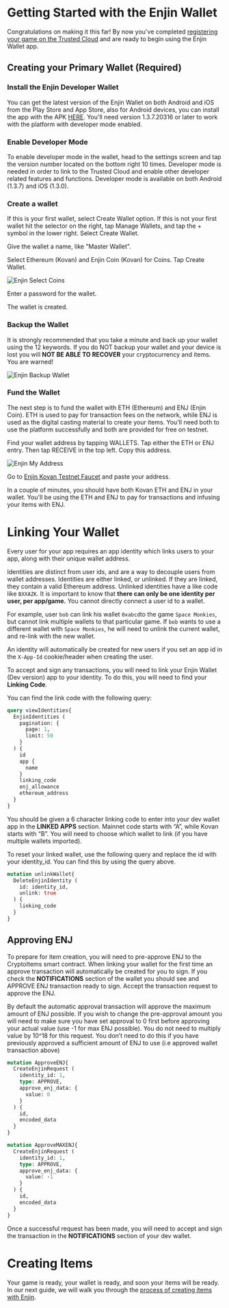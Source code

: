 # Getting Started with the Enjin Wallet

Congratulations on making it this far! By now you've completed [registering your game on the Trusted Cloud](registering-game.md) and are ready to begin using the Enjin Wallet app.

## Creating your Primary Wallet (Required)

### Install the Enjin Developer Wallet

You can get the latest version of the Enjin Wallet on both Android and iOS from the Play Store and App Store, also for Android devices, you can install the app with the APK [HERE](https://enjinwallet.io/apk.html). You'll need version
1.3.7.20316 or later to work with the platform with developer mode enabled.

### Enable Developer Mode
To enable developer mode in the wallet, head to the settings screen and tap the version number located on the bottom
right 10 times. Developer mode is needed in order to link to the Trusted Cloud and enable other developer related features and functions. Developer mode is available
on both Android (1.3.7) and iOS (1.3.0).

### Create a wallet
If this is your first wallet, select Create Wallet option. If this is not your first
wallet hit the selector on the right, tap Manage Wallets, and tap the + symbol in the
lower right. Select Create Wallet.

Give the wallet a name, like "Master Wallet".

Select Ethereum (Kovan) and Enjin Coin (Kovan) for Coins. Tap Create Wallet.

![Enjin Select Coins](../docs/images/wallet_select_coins.png)

Enter a password for the wallet.

The wallet is created.

### Backup the Wallet
It is strongly recommended that you take a minute and back up your wallet using the 12 keywords. If you do NOT backup your wallet and your device is lost you will **NOT BE ABLE TO RECOVER** your cryptocurrency and items. You are warned!

![Enjin Backup Wallet](../docs/images/wallet_master_wallet.png)

### Fund the Wallet

The next step is to fund the wallet with ETH (Ethereum) and ENJ (Enjin Coin). ETH is used
to pay for transaction fees on the network, while ENJ is used as the digital casting material
to create your items. You'll need both to use the platform successfully and both are provided
for free on testnet.

Find your wallet address by tapping WALLETS. Tap either the ETH or ENJ entry. Then tap
RECEIVE in the top left. Copy this address.

![Enjin My Address](../docs/images/wallet_get_address.png)

Go to [Enjin Kovan Testnet Faucet](https://kovan.faucet.enjin.io/) and paste your address.

In a couple of minutes, you should have both Kovan ETH and ENJ in your wallet. You'll be
using the ETH and ENJ to pay for transactions and infusing your items with ENJ.

# Linking Your Wallet

Every user for your app requires an app identity which links users to your app,
along with their unique wallet address.

Identities are distinct from user ids, and are a way to decouple users from wallet
addresses. Identities are either linked, or unlinked. If they are linked, they
contain a valid Ethereum address. Unlinked identities have a like code like `BXXAZK`.
It is important to know that **there can only be one identity per user, per app/game.**
You cannot directly connect a user id to a wallet.

For example, user `bob` can link
his wallet `0xabcd`to the game `Space Monkies`, but cannot link multiple wallets to
that particular game.  If `bob` wants to use a different wallet with `Space Monkies`,
he will need to unlink the current wallet, and re-link with the new wallet.

An identity will automatically be created for new users if you set an app id in the `X-App-Id` cookie/header when creating the user.

To accept and sign any transactions, you will need to link your Enjin Wallet (Dev version) app to your identity. To do this, you will need to find your **Linking Code**.

You can find the link code with the following query:

```graphql
query viewIdentities{
  EnjinIdentities (
    pagination: {
      page: 1,
      limit: 50
    }
  ) {
    id
    app {
      name
    }
    linking_code
    enj_allowance
    ethereum_address
  }
}
```
You should be given a 6 character linking code to enter into your dev wallet app in the **LINKED APPS** section. Mainnet code starts with “A”, while Kovan starts with “B”. You will need to choose which wallet to link (if you have multiple wallets imported).

To reset your linked wallet, use the following query and replace the id with your identity_id. You can find this by using the query above.
```graphql
mutation unlinkWallet{
  DeleteEnjinIdentity (
    id: identity_id,
    unlink: true
  ) {
    linking_code
  }
}
```

## Approving ENJ
To prepare for item creation, you will need to pre-approve ENJ to the CryptoItems smart contract.  When linking your wallet for the first time an approve transaction will automatically be created for you to sign.  If you check the **NOTIFICATIONS** section of the wallet you should see and APPROVE ENJ transaction ready to sign.  Accept the transaction request to approve the ENJ.

By default the automatic approval transaction will approve the maximum amount of ENJ possible.  If you wish to change the pre-approval amount you will need to make sure you have set approval to 0 first before approving your actual value (use -1 for max ENJ possible). You do not need to multiply value by 10^18 for this request. You don’t need to do this if you have previously approved a sufficient amount of ENJ to use (i.e approved
wallet transaction above)

```graphql
mutation ApproveENJ{
  CreateEnjinRequest (
    identity_id: 1,
    type: APPROVE,
    approve_enj_data: {
      value: 0
    }
  ) {
    id,
    encoded_data
  }
}

mutation ApproveMAXENJ{
  CreateEnjinRequest (
    identity_id: 1,
    type: APPROVE,
    approve_enj_data: {
      value: -1
    }
  ) {
    id,
    encoded_data
  }
}
```

Once a successful request has been made, you will need to accept and sign the transaction in the **NOTIFICATIONS** section of your dev wallet.

# Creating Items

Your game is ready, your wallet is ready, and soon your items will be ready. In our next guide, we will walk you through the [process of creating items with Enjin](creating-items.md).
